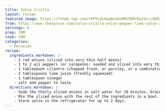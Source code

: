 ```yaml
---
title: Salsa Criolla
layout: recipe
featured_image: https://fthmb.tqn.com/rKPYCdiQepBuhQvMM1PDMrEw1Vc=/960x0/filters:no_upscale()/salsacriolla-56fde5eb3df78c7d9e177e37.jpg
from: https://www.thespruce.com/salsa-criolla-onion-pepper-lime-salsa-3029642
servings: 6
prep: 10M
cook: 20M
categories:
  - Peruvian
recipe:
  ingredients_markdown: |-
    - 2 red onions (sliced into very thin half moons)
    - 1 to 2 ají peppers (or jalapenos: seeded and sliced into very thin matchsticks, to taste)
    - 1 tablespoon cilantro (chopped fresh, or parsley, or a combination of both)
    - 2 tablespoons lime juice (freshly squeezed)
    - 1 tablespoon vinegar
    - salt and pepper to taste
  directions_markdown: |-
    - Soak the thinly sliced onions in salt water for 10 minutes. Drain and let dry.
    - Mix the sliced onion with the rest of the ingredients in a bowl. Cover with plastic wrap and let the salsa marinate at room temperature for 30 minutes before serving.
    - Store salsa in the refrigerator for up to 2 days.
---
```

